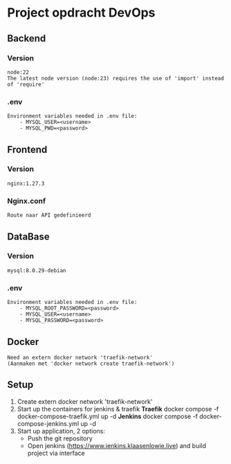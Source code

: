 # Project opdracht DevOps

## Backend
### Version 
    node:22
    The latest node version (node:23) requires the use of 'import' instead of 'require'
### .env
    Environment variables needed in .env file:
        - MYSQL_USER=<username>
        - MYSQL_PWD=<password>

## Frontend
### Version
    nginx:1.27.3

### Nginx.conf
    Route naar API gedefinieerd

## DataBase
### Version
    mysql:8.0.29-debian
### .env
    Environment variables needed in .env file:
        - MYSQL_ROOT_PASSWORD=<password>
        - MYSQL_USER=<username>
        - MYSQL_PASSWORD=<password>

## Docker
    Need an extern docker network 'traefik-network'
    (Aanmaken met 'docker network create traefik-network')

## Setup
1. Create extern docker network 'traefik-network'
2. Start up the containers for jenkins & traefik
        **Traefik**
        docker compose -f docker-compose-traefik.yml up -d
        **Jenkins**
        docker compose -f docker-compose-jenkins.yml up -d
3. Start up application, 2 options:
    - Push the git repository
    - Open jenkins (https://www.jenkins.klaasenlowie.live) and build project via interface